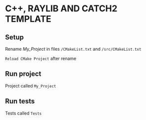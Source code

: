 # C++, RAYLIB AND CATCH2 TEMPLATE

## Setup

Rename <em>My_Project</em> in files `/CMakeList.txt` and `/src/CMakeList.txt`

`Reload CMake Project` after rename

## Run project

Project called `My_Project`

## Run tests

Tests called `Tests`